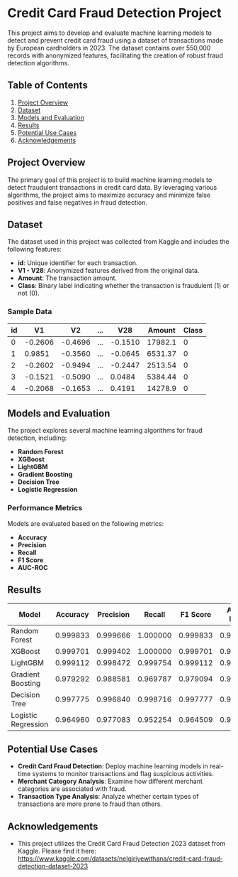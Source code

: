 # Credit Card Fraud Detection Project

This project aims to develop and evaluate machine learning models to detect and prevent credit card fraud using a dataset of transactions made by European cardholders in 2023. The dataset contains over 550,000 records with anonymized features, facilitating the creation of robust fraud detection algorithms.

## Table of Contents

1. [Project Overview](#project-overview)
2. [Dataset](#dataset)
3. [Models and Evaluation](#models-and-evaluation)
4. [Results](#results)
5. [Potential Use Cases](#potential-use-cases)
6. [Acknowledgements](#acknowledgements)

## Project Overview

The primary goal of this project is to build machine learning models to detect fraudulent transactions in credit card data. By leveraging various algorithms, the project aims to maximize accuracy and minimize false positives and false negatives in fraud detection.

## Dataset

The dataset used in this project was collected from Kaggle and includes the following features:

- **id**: Unique identifier for each transaction.
- **V1 - V28**: Anonymized features derived from the original data.
- **Amount**: The transaction amount.
- **Class**: Binary label indicating whether the transaction is fraudulent (1) or not (0).

### Sample Data

| id | V1      | V2      | ... | V28     | Amount  | Class |
|----|---------|---------|-----|---------|---------|-------|
| 0  | -0.2606 | -0.4696 | ... | -0.1510 | 17982.1 | 0     |
| 1  | 0.9851  | -0.3560 | ... | -0.0645 | 6531.37 | 0     |
| 2  | -0.2602 | -0.9494 | ... | -0.2447 | 2513.54 | 0     |
| 3  | -0.1521 | -0.5090 | ... | 0.0484  | 5384.44 | 0     |
| 4  | -0.2068 | -0.1653 | ... | 0.4191  | 14278.9 | 0     |

## Models and Evaluation

The project explores several machine learning algorithms for fraud detection, including:

- **Random Forest**
- **XGBoost**
- **LightGBM**
- **Gradient Boosting**
- **Decision Tree**
- **Logistic Regression**

### Performance Metrics

Models are evaluated based on the following metrics:

- **Accuracy**
- **Precision**
- **Recall**
- **F1 Score**
- **AUC-ROC**

## Results

| Model               | Accuracy  | Precision | Recall   | F1 Score | AUC-ROC  | Training Time (s) |
|---------------------|-----------|-----------|----------|----------|----------|--------------------|
| Random Forest       | 0.999833  | 0.999666  | 1.000000 | 0.999833 | 0.999990 | 462.202911         |
| XGBoost             | 0.999701  | 0.999402  | 1.000000 | 0.999701 | 0.999982 | 12.069369          |
| LightGBM            | 0.999112  | 0.998472  | 0.999754 | 0.999112 | 0.999811 | 14.678621          |
| Gradient Boosting   | 0.979292  | 0.988581  | 0.969787 | 0.979094 | 0.998644 | 1002.004688        |
| Decision Tree       | 0.997775  | 0.996840  | 0.998716 | 0.997777 | 0.997775 | 63.872897          |
| Logistic Regression | 0.964960  | 0.977083  | 0.952254 | 0.964509 | 0.993507 | 7.915467           |

## Potential Use Cases

- **Credit Card Fraud Detection**: Deploy machine learning models in real-time systems to monitor transactions and flag suspicious activities.
- **Merchant Category Analysis**: Examine how different merchant categories are associated with fraud.
- **Transaction Type Analysis**: Analyze whether certain types of transactions are more prone to fraud than others.

## Acknowledgements

- This project utilizes the Credit Card Fraud Detection 2023 dataset from Kaggle. Please find it here: https://www.kaggle.com/datasets/nelgiriyewithana/credit-card-fraud-detection-dataset-2023
